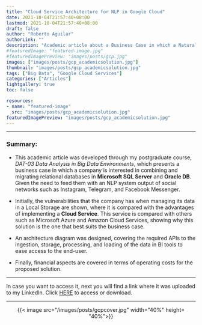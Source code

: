 ```yaml
---
title: "Cloud Service Architecture for NLP in Google Cloud"
date: 2021-10-04T21:57:40+08:00
lastmod: 2021-10-04T21:57:40+08:00
draft: false
author: "Roberto Aguilar"
authorLink: ""
description: "Academic article about a Business Case in which a Natural Language Processing system is deployed in Google Cloud Platform"
#featuredImage: "featured-image.jpg"
#featuredImagePreview: "images/posts/gcp.jpg"
images: ["images/posts/gcp_academicsolution.jpg"]
thumbnail: "images/posts/gcp_academicsolution.jpg"
tags: ["Big Data", "Google Cloud Services"]
categories: ["Articles"]
lightgallery: true
toc: false

resources:
- name: "featured-image"
  src: "images/posts/gcp_academicsolution.jpg"
featuredImagePreview: "images/posts/gcp_academicsolution.jpg"
---
```




---

### Summary:

- This academic article was developed through my postgraduate course, <i>DAT-03 Data Analysis in Big Data Environments</i>, which presents a business case in which a company is interested in combining and migrating relational databases in <b>Microsoft SQL Server</b> and <b>Oracle DB</b>. Given the need to feed them with an NLP system output of social networks such as Instagram, Telegram, and Facebook Messenger.

- Initially, the vulnerabilities that the company has when managing its data in a Local Storage are shown, where it is compared with the advantages of implementing a <b>Cloud Service</b>. This service is compared with others such as Microsoft Azure and Amazon Cloud Services, showing why this solution is the one that best suits the business case.

- An architecture diagram was designed, covering the required APIs to the ingestion, storage, processing, and loading of the data in BI tools to ease access to the end-user.

- Finally, financial aspects are covered in terms of operating costs for the proposed solution.

---

In case you want to access it, next you will find a link where it was uploaded to my LinkedIn. Click <a href="https://www.linkedin.com/in/robguilarr/overlay/1635470662045/single-media-viewer/">HERE</a> to access or download.

---

<p align=center>
    {{< image src="/images/posts/gcpcover.jpg" width="40%" height= "40%">}}
</p>
